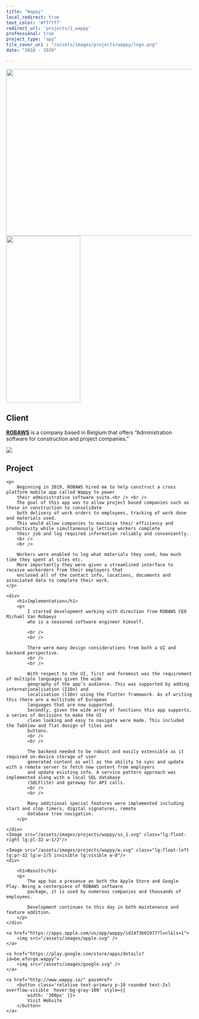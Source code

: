 ```yaml
---
title: "Wappy"
local_redirect: true
text_color: '#ffffff'
redirect_url: 'projects/1_wappy'
professional: true
project_type: "app"
tile_cover_uri : "/assets/images/projects/wappy/logo.png"
date: "2018 - 2020"

---
```


<div>
<Image src="/assets/images/projects/wappy/project_title.svg" width="600" height="450" class="p-10 pb-10 pt-20"
    layout='responsive' />
<Image src="/assets/images/projects/wappy/company.svg" width="200" height="450" class=" " layout='responsive' />



<section style="display: block">
    <h1>Client</h1>
    <p><a href="https://robaws.be/"><b>ROBAWS</b></a> is a company based in Belgium that offers “Administration software for construction and project
        companies.”</p>
</section>

<section class="pt-10 ">

<Image src="/assets/images/projects/wappy/header.svg" class="lg:float-left lg:pr-32 w-1/2"/>

<div>
    <h1>Project</h1>

    <p>
        Beginning in 2019, ROBAWS hired me to help construct a cross platform mobile app called Wappy to power
        their administrative software suite.<br /> <br />
        The goal of this app was to allow project based companies such as those in construction to consolidate
        both delivery of work orders to employees, tracking of work done and materials used.
        This would allow companies to maximise their efficiency and productivity while simultaneously letting workers complete
        their job and log required information reliably and conveniently.
        <br />
        <br />

        Workers were enabled to log what materials they used, how much time they spent at sites etc.
        More importantly they were given a streamlined interface to receive workorders from their employers that
        enclosed all of the contact info, locations, documents and associated data to complete their work.
    </p>
</div>

</section>

<section class="pt-20  ">


    <div>
        <h1>Implementation</h1>
        <p>
            I started development working with direction from ROBAWS CEO Michaël Van Robaeys
            who is a seasoned software engineer himself.

            <br />
            <br />

            There were many design considerations from both a UI and backend perspective.
            <br />
            <br />

            With respect to the UI, first and foremost was the requirement of multiple languages given the wide
            geography of the app’s audience. This was supported by adding internationalisation (I18n) and
            localisation (l10n) using the Flutter framework. As of writing this there are a multitude of European
            languages that are now supported.
            Secondly, given the wide array of functions this app supports, a series of decisions to make the UI
            clean looking and easy to navigate were made. This included the TabView and flat design of tiles and
            buttons.
            <br />
            <br />

            The backend needed to be robust and easily extensible as it required on-device storage of user
            generated content as well as the ability to sync and update with a remote server to fetch new content from employers
            and update existing info. A service pattern approach was implemented along with a local SQL database
            (SQLFlite) and gateway for API calls.
            <br />
            <br />

            Many additional special features were implemented including start and stop timers, digital signatures, remote
            database tree navigation.
        </p>

    </div>
    <Image src="/assets/images/projects/wappy/ss_1.svg" class="lg:float-right lg:pl-32 w-1/2"/>

</section>

<section>

    <Image src="/assets/images/projects/wappy/w.svg" class="lg:float-left lg:pr-32 lg:w-2/5 invisible lg:visible w-0"/>
    <div>

        <h1>Result</h1>
        <p>
            The app has a presence on both the Apple Store and Google Play. Being a centerpiece of ROBAWS software
            package, it is used by numerous companies and thousands of employees.

            Development continues to this day in both maintenance and feature addition.
        </p>
    </div>
</section>

<div
    class="flex flex-col md:flex-row pb-16 pt-10  justify-center lg:space-x-32 md:space-x-10 space-x-0 space-y-10 md:space-y-0">

    <a href="https://apps.apple.com/us/app/wappy/id1473602977?l=nl&ls=1">
        <img src="/assets/images/apple.svg" />
    </a>

    <a href="https://play.google.com/store/apps/details?id=be.eforge.wappy">
        <img src="/assets/images/google.svg" />
    </a>

</div>
<div class="pb-24">

    <a href="http://www.wappy.io/" passHref>
        <button class='relative text-primary p-10 rounded text-2xl  overflow-visible  hover:bg-gray-100' style={{
            width: '300px' }}>
            Visit Website
        </button>
    </a>

</div>

</div>